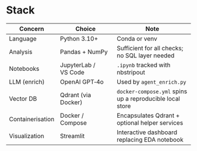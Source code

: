 # Stack

| Concern          | Choice                | Note                                                     |
|------------------|-----------------------|----------------------------------------------------------|
| Language         | Python 3.10+          | Conda or venv                                            |
| Analysis         | Pandas + NumPy        | Sufficient for all checks; no SQL layer needed           |
| Notebooks        | JupyterLab / VS Code  | `.ipynb` tracked with nbstripout                         |
| LLM (enrich)     | OpenAI GPT‑4o         | Used by `agent_enrich.py`                                |
| Vector DB        | Qdrant (via Docker)   | `docker-compose.yml` spins up a reproducible local store |
| Containerisation | Docker / Compose      | Encapsulates Qdrant + optional helper services           |
| Visualization    | Streamlit             | Interactive dashboard replacing EDA notebook             |

